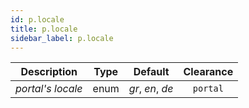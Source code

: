 ```yaml
---
id: p.locale
title: p.locale
sidebar_label: p.locale
---
```


|    Description    | Type  |     Default      | Clearance |
| :---------------: | :---: | :--------------: | :-------: |
| _portal's locale_ | enum  | _gr_, _en_, _de_ | `portal`  |